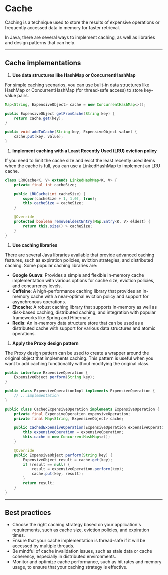 # Cache

Caching is a technique used to store the results of expensive operations or frequently accessed data in memory for faster retrieval.

In Java, there are several ways to implement caching, as well as libraries and design patterns that can help.

---

## Cache implementations

1. **Use data structures like HashMap or ConcurrentHashMap**

For simple caching scenarios, you can use built-in data structures like HashMap or ConcurrentHashMap (for thread-safe access) to store key-value pairs.

```java
Map<String, ExpensiveObject> cache = new ConcurrentHashMap<>();

public ExpensiveObject getFromCache(String key) {
    return cache.get(key);
}

public void addToCache(String key, ExpensiveObject value) {
    cache.put(key, value);
}

```

1. **Implement caching with a Least Recently Used (LRU) eviction policy**

If you need to limit the cache size and evict the least recently used items when the cache is full, you can use a LinkedHashMap to implement an LRU cache.

```java
class LRUCache<K, V> extends LinkedHashMap<K, V> {
    private final int cacheSize;

    public LRUCache(int cacheSize) {
        super(cacheSize + 1, 1.0f, true);
        this.cacheSize = cacheSize;
    }

    @Override
    protected boolean removeEldestEntry(Map.Entry<K, V> eldest) {
        return this.size() > cacheSize;
    }
}

```

1. **Use caching libraries**

There are several Java libraries available that provide advanced caching features, such as expiration policies, eviction strategies, and distributed caching. Some popular caching libraries are:

- **Google Guava**: Provides a simple and flexible in-memory cache implementation with various options for cache size, eviction policies, and concurrency levels.
- **Caffeine**: A high-performance caching library that provides an in-memory cache with a near-optimal eviction policy and support for asynchronous operations.
- **Ehcache**: A robust caching library that supports in-memory as well as disk-based caching, distributed caching, and integration with popular frameworks like Spring and Hibernate.
- **Redis**: An in-memory data structure store that can be used as a distributed cache with support for various data structures and atomic operations.

1. **Apply the Proxy design pattern**

The Proxy design pattern can be used to create a wrapper around the original object that implements caching. This pattern is useful when you want to add caching functionality without modifying the original class.

```java
public interface ExpensiveOperation {
    ExpensiveObject perform(String key);
}

public class ExpensiveOperationImpl implements ExpensiveOperation {
    // ...implementation
}

public class CachedExpensiveOperation implements ExpensiveOperation {
    private final ExpensiveOperation expensiveOperation;
    private final Map<String, ExpensiveObject> cache;

    public CachedExpensiveOperation(ExpensiveOperation expensiveOperation) {
        this.expensiveOperation = expensiveOperation;
        this.cache = new ConcurrentHashMap<>();
    }

    @Override
    public ExpensiveObject perform(String key) {
        ExpensiveObject result = cache.get(key);
        if (result == null) {
            result = expensiveOperation.perform(key);
            cache.put(key, result);
        }
        return result;
    }
}

```

---

## Best practices

- Choose the right caching strategy based on your application's requirements, such as cache size, eviction policies, and expiration times.
- Ensure that your cache implementation is thread-safe if it will be accessed by multiple threads.
- Be mindful of cache invalidation issues, such as stale data or cache coherency, especially in distributed environments.
- Monitor and optimize cache performance, such as hit rates and memory usage, to ensure that your caching strategy is effective.